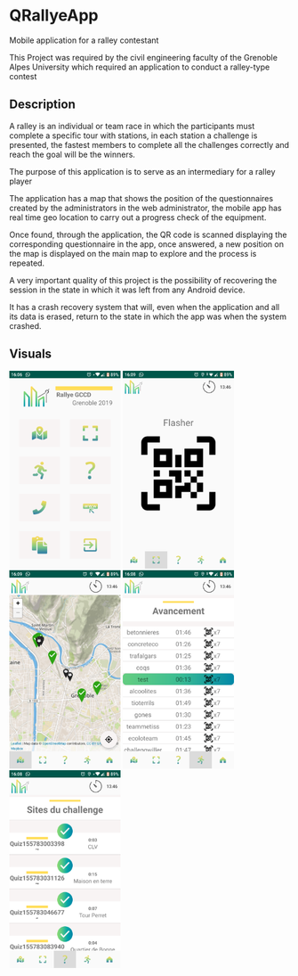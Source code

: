 # QRallyeApp
Mobile application for a ralley contestant

This Project was required by the civil engineering faculty of the Grenoble Alpes University which required an application to conduct a ralley-type contest
## Description
A ralley is an individual or team race in which the participants must complete a specific tour with stations, in each station a challenge is presented, the fastest members to complete all the challenges correctly and reach the goal will be the winners.

The purpose of this application is to serve as an intermediary for a ralley player

The application has a map that shows the position of the questionnaires created by the administrators in the web administrator, the mobile app has real time geo location  to carry out a progress check of the equipment.

Once found, through the application, the QR code is scanned displaying the corresponding questionnaire in the app, once answered, a new position on the map is displayed on the main map to explore and the process is repeated.

A very important quality of this project is the possibility of recovering the session in the state in which it was left from any Android device.

It has a crash recovery system that will, even when the application and all its data is erased, return to the state in which the app was when the system crashed. 


 ## Visuals
<img src="/docImgs/menu.png" alt="menu" width="200"/>
<img src="/docImgs/qr.png" alt="qr" width="200"/>
<img src="/docImgs/map.png" alt="map" width="200"/>
<img src="/docImgs/teams.png" alt="teams" width="200"/>
<img src="/docImgs/progress.png" alt="progress" width="200"/>
